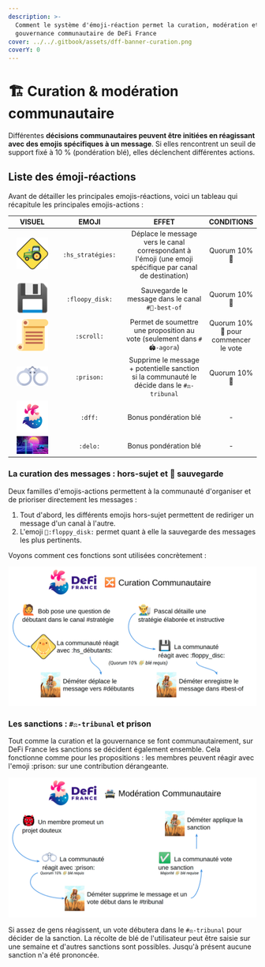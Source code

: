 ```yaml
---
description: >-
  Comment le système d'émoji-réaction permet la curation, modération et
  gouvernance communautaire de DeFi France
cover: ../../.gitbook/assets/dff-banner-curation.png
coverY: 0
---
```


# 🏗 Curation & modération communautaire

Différentes **décisions communautaires peuvent être initiées en réagissant avec des emojis spécifiques à un message**. Si elles rencontrent un seuil de support fixé à 10 % (pondération blé), elles déclenchent différentes actions.

## Liste des émoji-réactions

Avant de détailler les principales emojis-réactions, voici un tableau qui récapitule les principales emojis-actions :

<table><thead><tr><th width="150" align="center">VISUEL</th><th width="150" align="center">EMOJI</th><th width="268.9953127601354" align="center">EFFET</th><th align="center">CONDITIONS</th></tr></thead><tbody><tr><td align="center"><img src="../../.gitbook/assets/reac-hs.png" alt=""></td><td align="center"><code>:hs_stratégies:</code></td><td align="center">Déplace le message vers le canal correspondant à l'émoji (une emoji spécifique par canal de destination)</td><td align="center">Quorum 10% 🌾</td></tr><tr><td align="center"><img src="../../.gitbook/assets/reac-floppy-disk.png" alt=""></td><td align="center"><code>:floopy_disk:</code></td><td align="center">Sauvegarde le message dans le canal <code>#💾-best-of</code></td><td align="center">Quorum 10% 🌾</td></tr><tr><td align="center"><img src="../../.gitbook/assets/reac-scroll.png" alt=""></td><td align="center"><code>:scroll:</code></td><td align="center">Permet de soumettre une proposition au vote (seulement dans <code>#🏟-agora</code>)</td><td align="center">Quorum 10% 🌾 pour commencer le vote</td></tr><tr><td align="center"><img src="../../.gitbook/assets/reac-prison.png" alt=""></td><td align="center"><code>:prison:</code></td><td align="center">Supprime le message + potentielle sanction si la communauté le décide dans le <code>#⚖-tribunal</code></td><td align="center">Quorum 10% 🌾</td></tr><tr><td align="center"><img src="../../.gitbook/assets/reac-dff.png" alt=""></td><td align="center"><code>:dff:</code></td><td align="center">Bonus pondération blé</td><td align="center">-</td></tr><tr><td align="center"><img src="../../.gitbook/assets/reac-delo.png" alt=""></td><td align="center"><code>:delo:</code></td><td align="center">Bonus pondération blé</td><td align="center">-</td></tr></tbody></table>

### La curation des messages : hors-sujet et 💾 sauvegarde

Deux familles d'emojis-actions permettent à la communauté d'organiser et de prioriser directement les messages :

1. Tout d'abord, les différents emojis hors-sujet permettent de rediriger un message d'un canal à l'autre.
2. L'emoji `💾:floppy_disk:` permet quant à elle la sauvegarde des messages les plus pertinents.

Voyons comment ces fonctions sont utilisées concrètement :&#x20;

![Curation communautaire sur DeFi France : gestion des hors-sujet et sauvegarde](<../../.gitbook/assets/image (5) (1).png>)

### Les sanctions : `#⚖-tribunal` et prison

Tout comme la curation et la gouvernance se font communautairement, sur DeFi France les sanctions se décident également ensemble. Cela fonctionne comme pour les propositions : les membres peuvent réagir avec l'emoji :prison: sur une contribution dérangeante.

![Gestion commune de la modération sur le discord DeFi France](<../../.gitbook/assets/image (3) (1).png>)

Si assez de gens réagissent, un vote débutera dans le `#⚖-tribunal` pour décider de la sanction. La récolte de blé de l'utilisateur peut être saisie sur une semaine et d'autres sanctions sont possibles. Jusqu'à présent aucune sanction n'a été prononcée.

